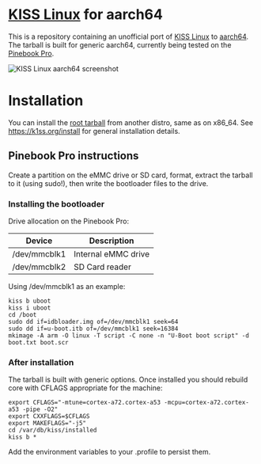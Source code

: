 # [KISS Linux](https://k1ss.org/) for aarch64

This is a repository containing an unofficial port of [KISS Linux](https://k1ss.org/) to [aarch64](https://en.wikipedia.org/wiki/ARM_architecture#AArch64).  The tarball is built for generic aarch64, currently being tested on the [Pinebook Pro](https://www.pine64.org/pinebook-pro/).

![KISS Linux aarch64 screenshot](https://raw.githubusercontent.com/jedavies-dev/kiss-aarch64/master/screenshot3.png "KISS Linux aarch64")

# Installation
You can install the [root tarball](https://github.com/jedavies-dev/kiss-aarch64/releases/download/0.1.6/kiss-chroot-aarch64.tar.xz) from another distro, same as on x86_64.  See https://k1ss.org/install for general installation details.

## Pinebook Pro instructions
Create a partition on the eMMC drive or SD card, format, extract the tarball to it (using sudo!), then write the bootloader files to the drive.  

### Installing the bootloader

Drive allocation on the Pinebook Pro:

| Device  | Description |
| ------------- | ------------- |
| /dev/mmcblk1  | Internal eMMC drive  |
| /dev/mmcblk2  | SD Card reader  |


Using /dev/mmcblk1 as an example:
```
kiss b uboot
kiss i uboot
cd /boot
sudo dd if=idbloader.img of=/dev/mmcblk1 seek=64
sudo dd if=u-boot.itb of=/dev/mmcblk1 seek=16384
mkimage -A arm -O linux -T script -C none -n "U-Boot boot script" -d boot.txt boot.scr
```

### After installation

The tarball is built with generic options. Once installed you should rebuild core with CFLAGS appropriate for the machine:
```
export CFLAGS="-mtune=cortex-a72.cortex-a53 -mcpu=cortex-a72.cortex-a53 -pipe -O2"
export CXXFLAGS=$CFLAGS
export MAKEFLAGS="-j5"
cd /var/db/kiss/installed
kiss b *
```
Add the environment variables to your .profile to persist them.

